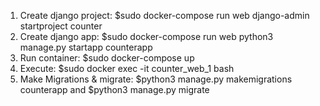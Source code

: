 1. Create django project: $sudo docker-compose run web django-admin startproject counter </br>
2. Create django app: $sudo docker-compose run web python3 manage.py startapp counterapp </br>
3. Run container: $sudo docker-compose up </br>
4. Execute: $sudo docker exec -it counter_web_1 bash
5. Make Migrations & migrate: $python3 manage.py makemigrations counterapp and $python3 manage.py migrate 